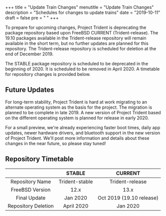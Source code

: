 +++
title = "Update Train Changes"
menutitle = "Update Train Changes"
description = "Schedules for changes to update trains"
date = "2019-10-11"
draft = false
pre = "<i class='fa fa-exclamation'></i>	"
+++


To prepare for upcoming changes, Project Trident is deprecating the package repository based upon FreeBSD CURRENT (Trident-release). The 19.10 packages available in the Trident-release repository will remain available in the short term, but no further updates are planned for this repository. The Trident-release repository is scheduled for deletion at the end of December 2019.

The STABLE package repository is scheduled to be deprecated in the beginning of 2020. It is scheduled to be removed in April 2020. A timetable for repository changes is provided below.

## Future Updates
For long-term stability, Project Trident is hard at work migrating to an alternate operating system as the basis for the project. The migration is planned to be complete in late 2019. A new version of Project Trident based on the different operating system is planned for release in early 2020.

For a small preview, we're already experiencing faster boot times, daily app updates, newer hardware drivers, and bluetooth support in the new version of Project Trident. We'll post more information and details about these changes in the near future, so please stay tuned!

## Repository Timetable
| |STABLE | CURRENT |
|:---:|:---:|:---:|
| Repository Name | Trident-stable | Trident-release |
| FreeBSD Version | 12.x | 13.x |
| Final Update | Jan 2020 | Oct 2019 (19.10 release) |
| Repository Deletion | April 2020 | Jan 2020 |
